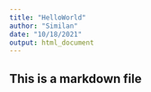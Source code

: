 ```yaml
---
title: "HelloWorld"
author: "Similan"
date: "10/18/2021"
output: html_document
---
```


## This is a markdown file
